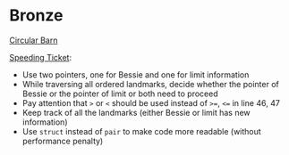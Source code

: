 # Bronze

[Circular Barn](../src/circularbarn.cpp)

[Speeding Ticket](../src/speedingticket.cpp):
* Use two pointers, one for Bessie and one for limit information
* While traversing all ordered landmarks, decide whether the pointer of Bessie or the pointer of limit or both need to proceed
* Pay attention that `>` or `<` should be used instead of `>=`, `<=` in line 46, 47
* Keep track of all the landmarks (either Bessie or limit has new information)
* Use `struct` instead of `pair` to make code more readable (without performance penalty)